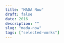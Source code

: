```yaml
---
title: "MADA Now"
draft: false
date: 2016
description: ""
slug: "mada-now"
tags: ["selected-works"]
---
```

